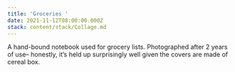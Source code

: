```yaml
---
title: 'Groceries '
date: 2021-11-12T08:00:00.000Z
stack: content/stack/Collage.md
---
```


A hand-bound notebook used for grocery lists. Photographed after 2 years of use– honestly, it’s held up surprisingly well given the covers are made of cereal box.
